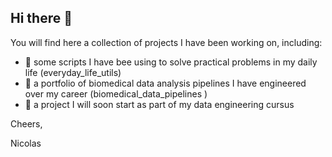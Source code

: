## Hi there 👋

You will find here a collection of projects I have been working on, including:

- 🔭 some scripts I have bee using to solve practical problems in my daily life (everyday_life_utils)
- 💉 a portfolio of biomedical data analysis pipelines I have engineered over my career (biomedical_data_pipelines )
- 🌱 a project I will soon start as part of my data engineering cursus

Cheers,

Nicolas

<!--
**nicolascalo/nicolascalo** is a ✨ _special_ ✨ repository because its `README.md` (this file) appears on your GitHub profile.

Here are some ideas to get you started:

- 🔭 I’m currently working on ...
- 🌱 I’m currently learning ...
- 👯 I’m looking to collaborate on ...
- 🤔 I’m looking for help with ...
- 💬 Ask me about ...
- 📫 How to reach me: ...
- 😄 Pronouns: ...
- ⚡ Fun fact: ...
-->
